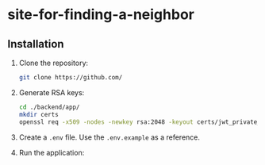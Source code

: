 # site-for-finding-a-neighbor

## Installation

1. Clone the repository:

     ```bash
     git clone https://github.com/
     ```

2. Generate RSA keys:

     ```bash
     cd ./backend/app/
     mkdir certs
     openssl req -x509 -nodes -newkey rsa:2048 -keyout certs/jwt_private_key.pem -out certs/jwt_public_key.pem
     ```

3. Create a `.env` file. Use the `.env.example` as a reference.

4. Run the application:

